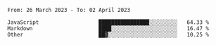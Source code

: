 <!--START_SECTION:waka-->

```text
From: 26 March 2023 - To: 02 April 2023

JavaScript                   ████████████████░░░░░░░░░   64.33 %
Markdown                     ████░░░░░░░░░░░░░░░░░░░░░   16.47 %
Other                        ██▓░░░░░░░░░░░░░░░░░░░░░░   10.25 %
```

<!--END_SECTION:waka-->

